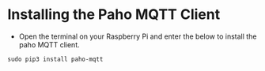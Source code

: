 # Installing the Paho MQTT Client

- Open the terminal on your Raspberry Pi and enter the below to install the paho MQTT client.
```
sudo pip3 install paho-mqtt